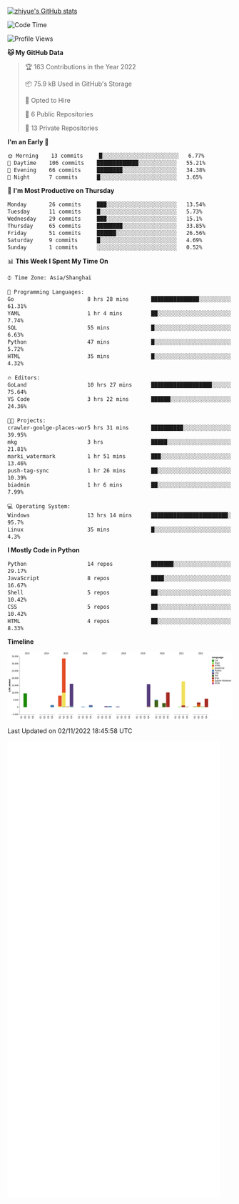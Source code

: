 
[![zhiyue's GitHub stats](https://github-readme-stats.vercel.app/api?username=zhiyue)](https://github.com/anuraghazra/github-readme-stats&&show_icons=true)

<!--START_SECTION:waka-->
![Code Time](http://img.shields.io/badge/Code%20Time-724%20hrs%2052%20mins-blue)

![Profile Views](http://img.shields.io/badge/Profile%20Views-0-blue)

**🐱 My GitHub Data** 

> 🏆 163 Contributions in the Year 2022
 > 
> 📦 75.9 kB Used in GitHub's Storage 
 > 
> 💼 Opted to Hire
 > 
> 📜 6 Public Repositories 
 > 
> 🔑 13 Private Repositories  
 > 
**I'm an Early 🐤** 

```text
🌞 Morning    13 commits     █░░░░░░░░░░░░░░░░░░░░░░░░   6.77% 
🌆 Daytime    106 commits    █████████████░░░░░░░░░░░░   55.21% 
🌃 Evening    66 commits     ████████░░░░░░░░░░░░░░░░░   34.38% 
🌙 Night      7 commits      █░░░░░░░░░░░░░░░░░░░░░░░░   3.65%

```
📅 **I'm Most Productive on Thursday** 

```text
Monday       26 commits     ███░░░░░░░░░░░░░░░░░░░░░░   13.54% 
Tuesday      11 commits     █░░░░░░░░░░░░░░░░░░░░░░░░   5.73% 
Wednesday    29 commits     ███░░░░░░░░░░░░░░░░░░░░░░   15.1% 
Thursday     65 commits     ████████░░░░░░░░░░░░░░░░░   33.85% 
Friday       51 commits     ██████░░░░░░░░░░░░░░░░░░░   26.56% 
Saturday     9 commits      █░░░░░░░░░░░░░░░░░░░░░░░░   4.69% 
Sunday       1 commits      ░░░░░░░░░░░░░░░░░░░░░░░░░   0.52%

```


📊 **This Week I Spent My Time On** 

```text
⌚︎ Time Zone: Asia/Shanghai

💬 Programming Languages: 
Go                       8 hrs 28 mins       ███████████████░░░░░░░░░░   61.31% 
YAML                     1 hr 4 mins         ██░░░░░░░░░░░░░░░░░░░░░░░   7.74% 
SQL                      55 mins             █░░░░░░░░░░░░░░░░░░░░░░░░   6.63% 
Python                   47 mins             █░░░░░░░░░░░░░░░░░░░░░░░░   5.72% 
HTML                     35 mins             █░░░░░░░░░░░░░░░░░░░░░░░░   4.32%

🔥 Editors: 
GoLand                   10 hrs 27 mins      ███████████████████░░░░░░   75.64% 
VS Code                  3 hrs 22 mins       ██████░░░░░░░░░░░░░░░░░░░   24.36%

🐱‍💻 Projects: 
crawler-goolge-places-wor5 hrs 31 mins       ██████████░░░░░░░░░░░░░░░   39.95% 
mkg                      3 hrs               █████░░░░░░░░░░░░░░░░░░░░   21.81% 
marki_watermark          1 hr 51 mins        ███░░░░░░░░░░░░░░░░░░░░░░   13.46% 
push-tag-sync            1 hr 26 mins        ██░░░░░░░░░░░░░░░░░░░░░░░   10.39% 
biadmin                  1 hr 6 mins         ██░░░░░░░░░░░░░░░░░░░░░░░   7.99%

💻 Operating System: 
Windows                  13 hrs 14 mins      ████████████████████████░   95.7% 
Linux                    35 mins             █░░░░░░░░░░░░░░░░░░░░░░░░   4.3%

```

**I Mostly Code in Python** 

```text
Python                   14 repos            ███████░░░░░░░░░░░░░░░░░░   29.17% 
JavaScript               8 repos             ████░░░░░░░░░░░░░░░░░░░░░   16.67% 
Shell                    5 repos             ██░░░░░░░░░░░░░░░░░░░░░░░   10.42% 
CSS                      5 repos             ██░░░░░░░░░░░░░░░░░░░░░░░   10.42% 
HTML                     4 repos             ██░░░░░░░░░░░░░░░░░░░░░░░   8.33%

```


**Timeline**

![Chart not found](https://raw.githubusercontent.com/zhiyue/zhiyue/main/charts/bar_graph.png) 


 Last Updated on 02/11/2022 18:45:58 UTC
<!--END_SECTION:waka-->

<!-- [![Top Langs](https://github-readme-stats.vercel.app/api/top-langs/?username=zhiyue)](https://github.com/anuraghazra/github-readme-stats) -->

![](./github-metrics.svg)

